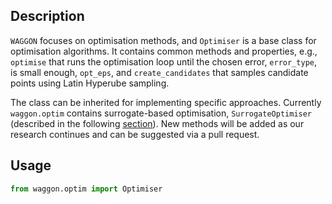 ## Description

`WAGGON` focuses on optimisation methods, and `Optimiser` is a base class for optimisation algorithms. It contains common methods and properties, e.g., `optimise` that runs the optimisation loop until the chosen error, `error_type`, is small enough, `opt_eps`, and `create_candidates` that samples candidate points using Latin Hyperube sampling.

The class can be inherited for implementing specific approaches. Currently `waggon.optim` contains surrogate-based optimisation, `SurrogateOptimiser` (described in the following [section](https://hse-cs.github.io/waggon/surr_opt/)). New methods will be added as our research continues and can be suggested via a pull request.


## Usage

```python
from waggon.optim import Optimiser
```
